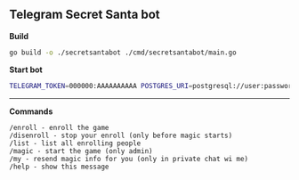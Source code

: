Telegram Secret Santa bot
-------------------------

**Build**

```bash
go build -o ./secretsantabot ./cmd/secretsantabot/main.go
```

**Start bot**
```bash
TELEGRAM_TOKEN=000000:AAAAAAAAAA POSTGRES_URI=postgresql://user:password@127.0.0.1:5432/db ./secretsantabot
```

***

**Commands**
```
/enroll - enroll the game
/disenroll - stop your enroll (only before magic starts)
/list - list all enrolling people
/magic - start the game (only admin)
/my - resend magic info for you (only in private chat wi me)
/help - show this message
```
